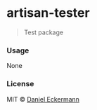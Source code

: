 # artisan-tester

> Test package

### Usage
None

### License
MIT © [Daniel Eckermann](http://danieleckermann.com)